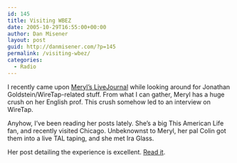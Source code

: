 ```yaml
---
id: 145
title: Visiting WBEZ
date: 2005-10-29T16:55:00+00:00
author: Dan Misener
layout: post
guid: http://danmisener.com/?p=145
permalink: /visiting-wbez/
categories:
  - Radio
---
```

I recently came upon [Meryl&#8217;s LiveJournal](http://www.livejournal.com/users/merylinabarrel/) while looking around for Jonathan Goldstein/WireTap-related stuff. From what I can gather, Meryl has a huge crush on her English prof. This crush somehow led to an interview on WireTap.

Anyhow, I&#8217;ve been reading her posts lately. She&#8217;s a big This American Life fan, and recently visited Chicago. Unbeknownst to Meryl, her pal Colin got them into a live TAL taping, and she met Ira Glass.

Her post detailing the experience is excellent. [Read it](http://www.livejournal.com/users/merylinabarrel/76963.html).